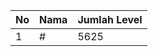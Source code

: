 | No | Nama            | Jumlah Level |
|----|-----------------|--------------|
| 1  | #    |    5625        |
